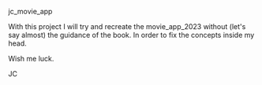 jc_movie_app

With this project I will try and recreate the movie_app_2023 without (let's say almost) the guidance of the book.
In order to fix the concepts inside my head.

Wish me luck.

JC